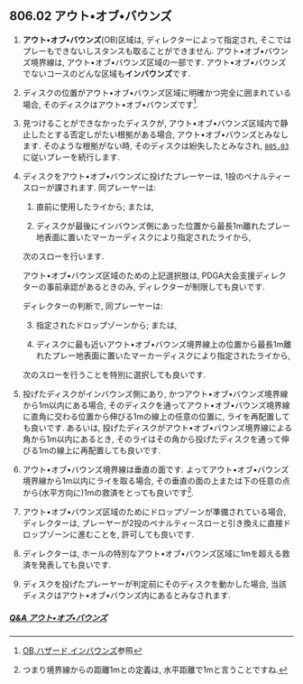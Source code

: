 ## 806.02 アウト•オブ•バウンズ

1. **アウト•オブ•バウンズ**(OB)区域は,
ディレクターによって指定され,
そこではプレーもできないしスタンスも取ることができません.
アウト•オブ•バウンズ境界線は,
アウト•オブ•バウンズ区域の一部です.
アウト•オブ•バウンズでないコースのどんな区域も**インバウンズ**です.

1. ディスクの位置がアウト•オブ•バウンズ区域に明確かつ完全に囲まれている場合,
そのディスクはアウト•オブ•バウンズです[^1].

1. 見つけることができなかったディスクが,
アウト•オブ•バウンズ区域内で静止したとする否定しがたい根拠がある場合,
アウト•オブ•バウンズとみなします.
そのような根拠がない時,
そのディスクは紛失したとみなされ,
[`805.03`](80503)に従いプレーを続行します.

1. ディスクをアウト•オブ•バウンズに投げたプレーヤーは,
1投のペナルティースローが課されます.
同プレーヤーは:

    1. 直前に使用したライから; または,

    1. ディスクが最後にインバウンズ側にあった位置から最長1m離れたプレー地表面に置いたマーカーディスクにより指定されたライから,

    次のスローを行います.

    アウト•オブ•バウンズ区域のための上記選択肢は,
    PDGA大会支援ディレクターの事前承認があるときのみ,
    ディレクターが制限しても良いです.

    ディレクターの判断で,
    同プレーヤーは:

    3. 指定されたドロップゾーンから; または,

    1. ディスクに最も近いアウト•オブ•バウンズ境界線上の位置から最長1m離れたプレー地表面に置いたマーカーディスクにより指定されたライから,

    次のスローを行うことを特別に選択しても良いです.

5. 投げたディスクがインバウンズ側にあり,
かつアウト•オブ•バウンズ境界線から1m以内にある場合,
そのディスクを通ってアウト•オブ•バウンズ境界線に直角に交わる位置から伸びる1mの線上の任意の位置に,
ライを再配置しても良いです.
あるいは,
投げたディスクがアウト•オブ•バウンズ境界線による角から1m以内にあるとき,
そのライはその角から投げたディスクを通って伸びる1mの線上に再配置しても良いです.

1. アウト•オブ•バウンズ境界線は垂直の面です.
よってアウト•オブ•バウンズ境界線から1m以内にライを取る場合,
その垂直の面の上または下の任意の点から(水平方向に)1mの救済をとっても良いです[^3].

1. アウト•オブ•バウンズ区域のためにドロップゾーンが準備されている場合,
ディレクターは,
プレーヤーが2投のペナルティースローと引き換えに直接ドロップゾーンに進むことを, 許可しても良いです.

1. ディレクターは,
ホールの特別なアウト•オブ•バウンズ区域に1mを超える救済を発表しても良いです.

1. ディスクを投げたプレーヤーが判定前にそのディスクを動かした場合,
当該ディスクはアウト•オブ•バウンズ内にあるとみなされます.

##### [Q&A アウト•オブ•バウンズ](qa-ob)

[^1]: [OB,ハザード,インバウンズ](obhazardinbounds)参照

[^3]: つまり境界線からの距離1mとの定義は,
水平距離で1mと言うことですね.
